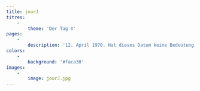 ```yaml
---
title: jourJ
titres:
    -
        theme: 'Der Tag X'
pages:
    -
        description: '12. April 1970. Hat dieses Datum keine Bedeutung für Sie? Immerhin markiert es einen Wendepunkt im Leben der Walliserinnen und Walliser. An diesem Sonntag erhalten die Frauen das aktive und passive Wahlrecht, fast ein Jahr bevor das Frauenstimmrecht auf Bundesebene eingeführt wird. Mit 72,6 % der Walliser Männer, die dieses Recht ihren Ehefrauen, Schwestern, Müttern oder Töchtern gewähren, verzeichnet das Wallis bei der Einführung des Frauenstimmrechts die höchste jemals erzielte Zustimmung auf kantonaler Ebene. Dieses Datum stellt den Höhepunkt einer mehr als 25-jährigen Geschichte von Forderungen und Kämpfen dar. Von der ersten Motion von Peter von Roten im Grossen Rat 1945 bis zur eidgenössischen Volksabstimmung vom 7. Februar 1971 ist es ein langer Weg, den die AktivistInnen zu begehen haben. Doch die Protagonistinnen wie Renée de Sépibus, die Präsidentin des Walliser Verbands für das Frauenstimmrecht, bleiben hartnäckig, und so werden die Walliserinnen nach vielen Stunden der Debatten im Parlament und in der Bevölkerung zu Bürgerinnen.'
colors:
    -
        background: '#faca30'
images:
    -
        image: jourJ.jpg
---
```


